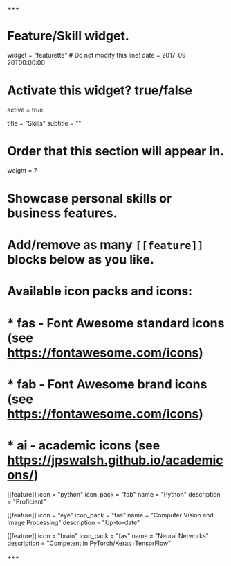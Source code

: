 +++
# Feature/Skill widget.
widget = "featurette"  # Do not modify this line!
date = 2017-09-20T00:00:00

# Activate this widget? true/false
active = true

title = "Skills"
subtitle = ""

# Order that this section will appear in.
weight = 7

# Showcase personal skills or business features.
# 
# Add/remove as many `[[feature]]` blocks below as you like.
# 
# Available icon packs and icons:
# * fas - Font Awesome standard icons (see https://fontawesome.com/icons)
# * fab - Font Awesome brand icons (see https://fontawesome.com/icons)
# * ai - academic icons (see https://jpswalsh.github.io/academicons/)

[[feature]]
  icon = "python"
  icon_pack = "fab"
  name = "Python"
  description = "Proficient"
  
[[feature]]
  icon = "eye"
  icon_pack = "fas"
  name = "Computer Vision and Image Processing"
  description = "Up-to-date"  
  
[[feature]]
  icon = "brain"
  icon_pack = "fas"
  name = "Neural Networks"
  description = "Competent in PyTorch/Keras+TensorFlow"

+++
